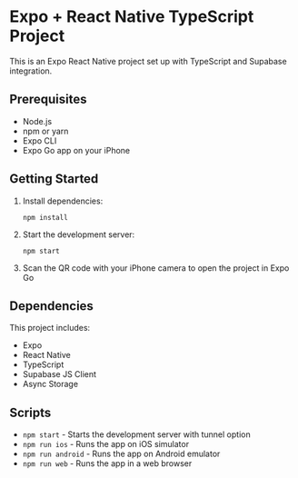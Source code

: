 # Expo + React Native TypeScript Project

This is an Expo React Native project set up with TypeScript and Supabase integration.

## Prerequisites

- Node.js
- npm or yarn
- Expo CLI
- Expo Go app on your iPhone

## Getting Started

1. Install dependencies:
   ```
   npm install
   ```

2. Start the development server:
   ```
   npm start
   ```

3. Scan the QR code with your iPhone camera to open the project in Expo Go

## Dependencies

This project includes:
- Expo
- React Native
- TypeScript
- Supabase JS Client
- Async Storage

## Scripts

- `npm start` - Starts the development server with tunnel option
- `npm run ios` - Runs the app on iOS simulator
- `npm run android` - Runs the app on Android emulator
- `npm run web` - Runs the app in a web browser 